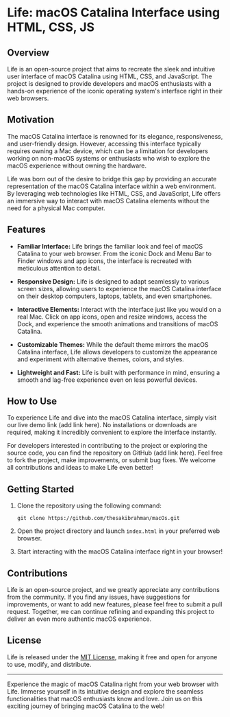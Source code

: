 # Life: macOS Catalina Interface using HTML, CSS, JS

## Overview

Life is an open-source project that aims to recreate the sleek and intuitive user interface of macOS Catalina using HTML, CSS, and JavaScript. The project is designed to provide developers and macOS enthusiasts with a hands-on experience of the iconic operating system's interface right in their web browsers.

## Motivation

The macOS Catalina interface is renowned for its elegance, responsiveness, and user-friendly design. However, accessing this interface typically requires owning a Mac device, which can be a limitation for developers working on non-macOS systems or enthusiasts who wish to explore the macOS experience without owning the hardware.

Life was born out of the desire to bridge this gap by providing an accurate representation of the macOS Catalina interface within a web environment. By leveraging web technologies like HTML, CSS, and JavaScript, Life offers an immersive way to interact with macOS Catalina elements without the need for a physical Mac computer.

## Features

- **Familiar Interface:** Life brings the familiar look and feel of macOS Catalina to your web browser. From the iconic Dock and Menu Bar to Finder windows and app icons, the interface is recreated with meticulous attention to detail.

- **Responsive Design:** Life is designed to adapt seamlessly to various screen sizes, allowing users to experience the macOS Catalina interface on their desktop computers, laptops, tablets, and even smartphones.

- **Interactive Elements:** Interact with the interface just like you would on a real Mac. Click on app icons, open and resize windows, access the Dock, and experience the smooth animations and transitions of macOS Catalina.

- **Customizable Themes:** While the default theme mirrors the macOS Catalina interface, Life allows developers to customize the appearance and experiment with alternative themes, colors, and styles.

- **Lightweight and Fast:** Life is built with performance in mind, ensuring a smooth and lag-free experience even on less powerful devices.

## How to Use

To experience Life and dive into the macOS Catalina interface, simply visit our live demo link (add link here). No installations or downloads are required, making it incredibly convenient to explore the interface instantly.

For developers interested in contributing to the project or exploring the source code, you can find the repository on GitHub (add link here). Feel free to fork the project, make improvements, or submit bug fixes. We welcome all contributions and ideas to make Life even better!

## Getting Started

1. Clone the repository using the following command:

   ```
   git clone https://github.com/thesakibrahman/macOs.git
   ```

2. Open the project directory and launch `index.html` in your preferred web browser.

3. Start interacting with the macOS Catalina interface right in your browser!

## Contributions

Life is an open-source project, and we greatly appreciate any contributions from the community. If you find any issues, have suggestions for improvements, or want to add new features, please feel free to submit a pull request. Together, we can continue refining and expanding this project to deliver an even more authentic macOS experience.

## License

Life is released under the [MIT License](LICENSE.md), making it free and open for anyone to use, modify, and distribute.

---

Experience the magic of macOS Catalina right from your web browser with Life. Immerse yourself in its intuitive design and explore the seamless functionalities that macOS enthusiasts know and love. Join us on this exciting journey of bringing macOS Catalina to the web!
